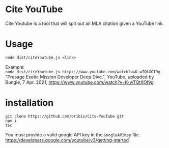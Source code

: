 # Cite YouTube
Cite Youtube is a tool that will spit out an MLA citation given a YouTube link.

# Usage
`node dist/citeYoutube.js <link>`

Example:  <br />
`node dist/citeYoutube.js https://www.youtube.com/watch?v=K-wTQtXOI9g` <br />
"Presage Exotic Mission Developer Deep Dive.", YouTube, uploaded by Bungie, 7 Apr. 2021, https://www.youtube.com/watch?v=K-wTQtXOI9g

# installation
```
git clone https://github.com/oribix/Cite-YouTube.git
npm i
tsc
```

You must provide a valid google API key in the `GoogleAPIKey` file.
https://developers.google.com/youtube/v3/getting-started
